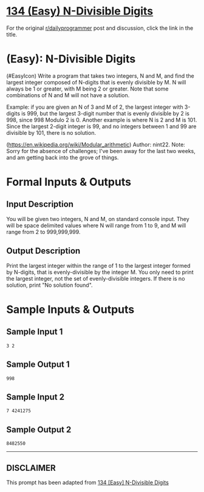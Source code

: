 # [134 (Easy) N-Divisible Digits](https://www.reddit.com/r/dailyprogrammer/comments/1jtryq/080613_challenge_134_easy_ndivisible_digits/)

For the original [r/dailyprogrammer](https://www.reddit.com/r/dailyprogrammer/) post and discussion, click the link in the title.

#  (Easy): N-Divisible Digits
(#EasyIcon)
Write a program that takes two integers, N and M, and find the largest integer composed of N-digits that is evenly divisible by M. N will always be 1 or greater, with M being 2 or greater. Note that some combinations of N and M will not have a solution.

Example: if you are given an N of 3 and M of 2, the largest integer with 3-digits is 999, but the largest 3-digit number that is evenly divisible by 2 is 998, since 998 Modulo 2 is 0. Another example is where N is 2 and M is 101. Since the largest 2-digit integer is 99, and no integers between 1 and 99 are divisible by 101, there is no solution.

(https://en.wikipedia.org/wiki/Modular_arithmetic)
Author: nint22. Note: Sorry for the absence of challenges; I've been away for the last two weeks, and am getting back into the grove of things.

# Formal Inputs & Outputs
## Input Description
You will be given two integers, N and M, on standard console input. They will be space delimited values where N will range from 1 to 9, and M will range from 2 to 999,999,999.

## Output Description
Print the largest integer within the range of 1 to the largest integer formed by N-digits, that is evenly-divisible by the integer M. You only need to print the largest integer, not the set of evenly-divisible integers. If there is no solution, print "No solution found".

# Sample Inputs & Outputs
## Sample Input 1

```
3 2
```
## Sample Output 1

```
998
```
## Sample Input 2

```
7 4241275
```
## Sample Output 2

```
8482550
```

----
## **DISCLAIMER**
This prompt has been adapted from [134 [Easy] N-Divisible Digits](https://www.reddit.com/r/dailyprogrammer/comments/1jtryq/080613_challenge_134_easy_ndivisible_digits/
)
